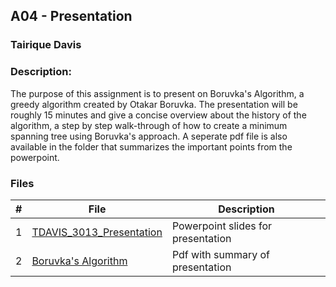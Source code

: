 ## A04 - Presentation
### Tairique Davis
### Description:

The purpose of this assignment is to present on Boruvka's Algorithm, a greedy algorithm created by Otakar Boruvka. The presentation will be roughly 15 minutes and give a concise overview about the history of the algorithm, a step by step walk-through of how to create a minimum spanning tree using Boruvka's approach. A seperate pdf file is also available in the folder that summarizes the important points from the powerpoint.
### Files

|   #   | File     | Description                      |
| :---: | -------- | -------------------------------- |
|   1   | <a href= "https://github.com/Logicxrd/3013-Algorithms-Davis/blob/main/Assignments/A04/TDAVIS_3013_Presentation.pptx">TDAVIS_3013_Presentation</a> | Powerpoint slides for presentation |
|   2   | <a href= "https://github.com/Logicxrd/3013-Algorithms-Davis/blob/main/Assignments/A04/Boruvka's%20algorithm.pdf">Boruvka's Algorithm </a> | Pdf with summary of presentation |



